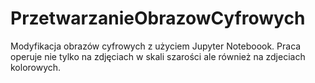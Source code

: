 # PrzetwarzanieObrazowCyfrowych
Modyfikacja obrazów cyfrowych z użyciem Jupyter Noteboook.
Praca operuje nie tylko na zdjęciach w skali szarości ale również na zdjeciach kolorowych. 
